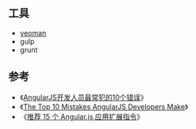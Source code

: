 

## 工具

* [yeoman](http://yeoman.io/)
* gulp
* grunt

## 参考

* 《[AngularJS开发人员最常犯的10个错误](http://blog.jobbole.com/78946/)》
* 《[The Top 10 Mistakes AngularJS Developers Make](https://www.airpair.com/angularjs/posts/top-10-mistakes-angularjs-developers-make)》
* 《[推荐 15 个 Angular.js 应用扩展指令](http://www.oschina.net/translate/15-directives-to-extend-your-angular-js-apps)》
